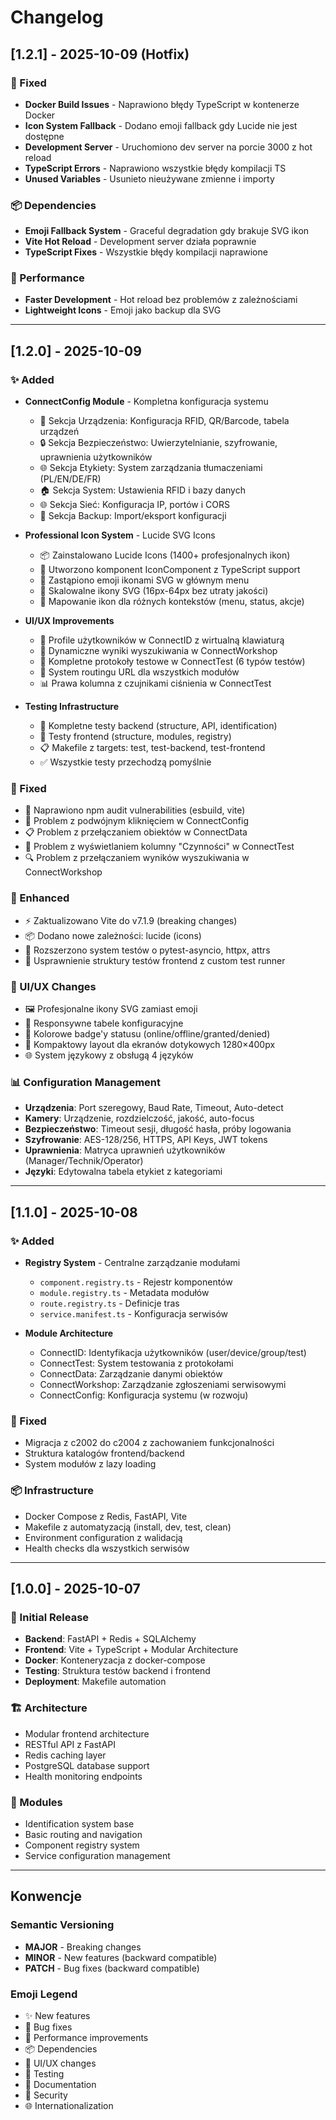 # Changelog

## [1.2.1] - 2025-10-09 (Hotfix)

### 🔧 Fixed
- **Docker Build Issues** - Naprawiono błędy TypeScript w kontenerze Docker
- **Icon System Fallback** - Dodano emoji fallback gdy Lucide nie jest dostępne
- **Development Server** - Uruchomiono dev server na porcie 3000 z hot reload
- **TypeScript Errors** - Naprawiono wszystkie błędy kompilacji TS
- **Unused Variables** - Usunieto nieużywane zmienne i importy

### 📦 Dependencies
- **Emoji Fallback System** - Graceful degradation gdy brakuje SVG ikon
- **Vite Hot Reload** - Development server działa poprawnie
- **TypeScript Fixes** - Wszystkie błędy kompilacji naprawione

### 🚀 Performance
- **Faster Development** - Hot reload bez problemów z zależnościami
- **Lightweight Icons** - Emoji jako backup dla SVG

---

## [1.2.0] - 2025-10-09

### ✨ Added
- **ConnectConfig Module** - Kompletna konfiguracja systemu
  - 🔧 Sekcja Urządzenia: Konfiguracja RFID, QR/Barcode, tabela urządzeń
  - 🔒 Sekcja Bezpieczeństwo: Uwierzytelnianie, szyfrowanie, uprawnienia użytkowników
  - 🌐 Sekcja Etykiety: System zarządzania tłumaczeniami (PL/EN/DE/FR)
  - 🏠 Sekcja System: Ustawienia RFID i bazy danych
  - 🌐 Sekcja Sieć: Konfiguracja IP, portów i CORS
  - 💾 Sekcja Backup: Import/eksport konfiguracji

- **Professional Icon System** - Lucide SVG Icons
  - 📦 Zainstalowano Lucide Icons (1400+ profesjonalnych ikon)
  - 🎨 Utworzono komponent IconComponent z TypeScript support
  - 🔄 Zastąpiono emoji ikonami SVG w głównym menu
  - 📏 Skalowalne ikony SVG (16px-64px bez utraty jakości)
  - 🎯 Mapowanie ikon dla różnych kontekstów (menu, status, akcje)

- **UI/UX Improvements**
  - 👥 Profile użytkowników w ConnectID z wirtualną klawiaturą
  - 🎯 Dynamiczne wyniki wyszukiwania w ConnectWorkshop
  - 🧪 Kompletne protokoły testowe w ConnectTest (6 typów testów)
  - 🔄 System routingu URL dla wszystkich modułów
  - 📊 Prawa kolumna z czujnikami ciśnienia w ConnectTest

- **Testing Infrastructure**
  - 🧪 Kompletne testy backend (structure, API, identification)
  - 🔧 Testy frontend (structure, modules, registry)
  - 📋 Makefile z targets: test, test-backend, test-frontend
  - ✅ Wszystkie testy przechodzą pomyślnie

### 🔧 Fixed
- 🔐 Naprawiono npm audit vulnerabilities (esbuild, vite)
- 🔄 Problem z podwójnym kliknięciem w ConnectConfig
- 📋 Problem z przełączaniem obiektów w ConnectData  
- 🎯 Problem z wyświetlaniem kolumny "Czynności" w ConnectTest
- 🔍 Problem z przełączaniem wyników wyszukiwania w ConnectWorkshop

### 🚀 Enhanced
- ⚡ Zaktualizowano Vite do v7.1.9 (breaking changes)
- 📦 Dodano nowe zależności: lucide (icons)
- 🧪 Rozszerzono system testów o pytest-asyncio, httpx, attrs
- 📝 Usprawnienie struktury testów frontend z custom test runner

### 🎨 UI/UX Changes
- 🖼️ Profesjonalne ikony SVG zamiast emoji
- 📱 Responsywne tabele konfiguracyjne
- 🎨 Kolorowe badge'y statusu (online/offline/granted/denied)
- 📏 Kompaktowy layout dla ekranów dotykowych 1280×400px
- 🌐 System językowy z obsługą 4 języków

### 📊 Configuration Management
- **Urządzenia**: Port szeregowy, Baud Rate, Timeout, Auto-detect
- **Kamery**: Urządzenie, rozdzielczość, jakość, auto-focus
- **Bezpieczeństwo**: Timeout sesji, długość hasła, próby logowania
- **Szyfrowanie**: AES-128/256, HTTPS, API Keys, JWT tokens
- **Uprawnienia**: Matryca uprawnień użytkowników (Manager/Technik/Operator)
- **Języki**: Edytowalna tabela etykiet z kategoriami

---

## [1.1.0] - 2025-10-08

### ✨ Added
- **Registry System** - Centralne zarządzanie modułami
  - `component.registry.ts` - Rejestr komponentów
  - `module.registry.ts` - Metadata modułów  
  - `route.registry.ts` - Definicje tras
  - `service.manifest.ts` - Konfiguracja serwisów

- **Module Architecture**
  - ConnectID: Identyfikacja użytkowników (user/device/group/test)
  - ConnectTest: System testowania z protokołami
  - ConnectData: Zarządzanie danymi obiektów
  - ConnectWorkshop: Zarządzanie zgłoszeniami serwisowymi
  - ConnectConfig: Konfiguracja systemu (w rozwoju)

### 🔧 Fixed
- Migracja z c2002 do c2004 z zachowaniem funkcjonalności
- Struktura katalogów frontend/backend
- System modułów z lazy loading

### 📦 Infrastructure  
- Docker Compose z Redis, FastAPI, Vite
- Makefile z automatyzacją (install, dev, test, clean)
- Environment configuration z walidacją
- Health checks dla wszystkich serwisów

---

## [1.0.0] - 2025-10-07

### 🎉 Initial Release
- **Backend**: FastAPI + Redis + SQLAlchemy
- **Frontend**: Vite + TypeScript + Modular Architecture
- **Docker**: Konteneryzacja z docker-compose
- **Testing**: Struktura testów backend i frontend
- **Deployment**: Makefile automation

### 🏗️ Architecture
- Modular frontend architecture
- RESTful API z FastAPI
- Redis caching layer
- PostgreSQL database support
- Health monitoring endpoints

### 📱 Modules
- Identification system base
- Basic routing and navigation  
- Component registry system
- Service configuration management

---

## Konwencje

### Semantic Versioning
- **MAJOR** - Breaking changes
- **MINOR** - New features (backward compatible) 
- **PATCH** - Bug fixes (backward compatible)

### Emoji Legend
- ✨ New features
- 🔧 Bug fixes  
- 🚀 Performance improvements
- 📦 Dependencies
- 🎨 UI/UX changes
- 🧪 Testing
- 📝 Documentation
- 🔐 Security
- 🌐 Internationalization

